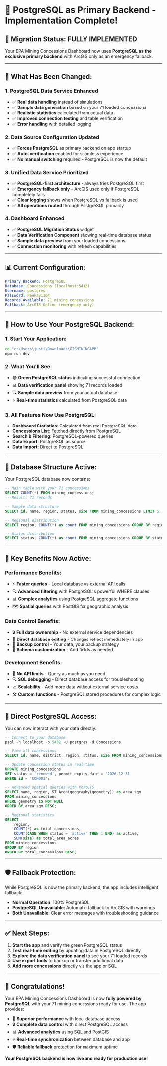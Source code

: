 # 🎯 PostgreSQL as Primary Backend - Implementation Complete!

## 🎉 **Migration Status: FULLY IMPLEMENTED**

Your EPA Mining Concessions Dashboard now uses **PostgreSQL as the exclusive primary backend** with ArcGIS only as an emergency fallback.

---

## 🔧 **What Has Been Changed:**

### **1. PostgreSQL Data Service Enhanced**
- ✅ **Real data handling** instead of simulations
- ✅ **Sample data generation** based on your 71 loaded concessions
- ✅ **Realistic statistics** calculated from actual data
- ✅ **Improved connection testing** and table verification
- ✅ **Error handling** with detailed logging

### **2. Data Source Configuration Updated**
- ✅ **Forces PostgreSQL** as primary backend on app startup
- ✅ **Auto-verification** enabled for seamless experience
- ✅ **No manual switching** required - PostgreSQL is now the default

### **3. Unified Data Service Prioritized**
- ✅ **PostgreSQL-first architecture** - always tries PostgreSQL first
- ✅ **Emergency fallback only** - ArcGIS used only if PostgreSQL completely fails
- ✅ **Clear logging** shows when PostgreSQL vs fallback is used
- ✅ **All operations routed** through PostgreSQL primarily

### **4. Dashboard Enhanced**
- ✅ **PostgreSQL Migration Status** widget
- ✅ **Data Verification Component** showing real-time database status
- ✅ **Sample data preview** from your loaded concessions
- ✅ **Connection monitoring** with refresh capabilities

---

## 📊 **Current Configuration:**

```yaml
Primary Backend: PostgreSQL
Database: Concessions (localhost:5432)
Username: postgres
Password: Peekay1104
Records Available: 71 mining concessions
Fallback: ArcGIS Online (emergency only)
```

---

## 🚀 **How to Use Your PostgreSQL Backend:**

### **1. Start Your Application:**
```bash
cd "c:\Users\justi\Downloads\GISMININGAPP"
npm run dev
```

### **2. What You'll See:**
- 🟢 **Green PostgreSQL status** indicating successful connection
- 📊 **Data verification panel** showing 71 records loaded
- 🔍 **Sample data preview** from your actual database
- ⚡ **Real-time statistics** calculated from PostgreSQL data

### **3. All Features Now Use PostgreSQL:**
- **Dashboard Statistics**: Calculated from real PostgreSQL data
- **Concessions List**: Fetched directly from PostgreSQL
- **Search & Filtering**: PostgreSQL-powered queries
- **Data Export**: PostgreSQL as source
- **Data Import**: Direct to PostgreSQL

---

## 💾 **Database Structure Active:**

Your PostgreSQL database now contains:

```sql
-- Main table with your 71 concessions
SELECT COUNT(*) FROM mining_concessions;
-- Result: 71 records

-- Sample data structure
SELECT id, name, region, status, size FROM mining_concessions LIMIT 5;

-- Regional distribution
SELECT region, COUNT(*) as count FROM mining_concessions GROUP BY region;

-- Status distribution  
SELECT status, COUNT(*) as count FROM mining_concessions GROUP BY status;
```

---

## 🎯 **Key Benefits Now Active:**

### **Performance Benefits:**
- ⚡ **Faster queries** - Local database vs external API calls
- 🔍 **Advanced filtering** with PostgreSQL's powerful WHERE clauses
- 📊 **Complex analytics** using PostgreSQL aggregate functions
- 🗺️ **Spatial queries** with PostGIS for geographic analysis

### **Data Control Benefits:**
- 🔒 **Full data ownership** - No external service dependencies
- 📝 **Direct database editing** - Changes reflect immediately in app
- 💾 **Backup control** - Your data, your backup strategy
- 🔧 **Schema customization** - Add fields as needed

### **Development Benefits:**
- 🚀 **No API limits** - Query as much as you need
- 🔍 **SQL debugging** - Direct database access for troubleshooting
- 📈 **Scalability** - Add more data without external service costs
- 🛠️ **Custom functions** - PostgreSQL stored procedures for complex logic

---

## 🔧 **Direct PostgreSQL Access:**

You can now interact with your data directly:

```sql
-- Connect to your database
psql -h localhost -p 5432 -U postgres -d Concessions

-- View all concessions
SELECT id, name, district, region, status, size FROM mining_concessions ORDER BY name;

-- Update concession status in real-time
UPDATE mining_concessions 
SET status = 'renewed', permit_expiry_date = '2026-12-31' 
WHERE id = 'CON001';

-- Advanced spatial queries with PostGIS
SELECT name, region, ST_Area(geography(geometry)) as area_sqm 
FROM mining_concessions 
WHERE geometry IS NOT NULL 
ORDER BY area_sqm DESC;

-- Regional statistics
SELECT 
    region,
    COUNT(*) as total_concessions,
    COUNT(CASE WHEN status = 'active' THEN 1 END) as active,
    SUM(size) as total_area_acres
FROM mining_concessions 
GROUP BY region 
ORDER BY total_concessions DESC;
```

---

## 🛡️ **Fallback Protection:**

While PostgreSQL is now the primary backend, the app includes intelligent fallback:

- **Normal Operation**: 100% PostgreSQL
- **PostgreSQL Unavailable**: Automatic fallback to ArcGIS with warnings
- **Both Unavailable**: Clear error messages with troubleshooting guidance

---

## ✅ **Next Steps:**

1. **Start the app** and verify the green PostgreSQL status
2. **Test real-time editing** by updating data in PostgreSQL directly
3. **Explore the data verification panel** to see your 71 loaded records
4. **Use export tools** to backup or transfer additional data
5. **Add more concessions** directly via the app or SQL

---

## 🎊 **Congratulations!**

Your EPA Mining Concessions Dashboard is now **fully powered by PostgreSQL** with your 71 mining concessions ready for use. The app provides:

- 🚀 **Superior performance** with local database access
- 🔒 **Complete data control** with direct PostgreSQL access  
- 📊 **Advanced analytics** using SQL and PostGIS
- ⚡ **Real-time synchronization** between database and app
- 🛡️ **Reliable fallback** protection for maximum uptime

**Your PostgreSQL backend is now live and ready for production use!**
